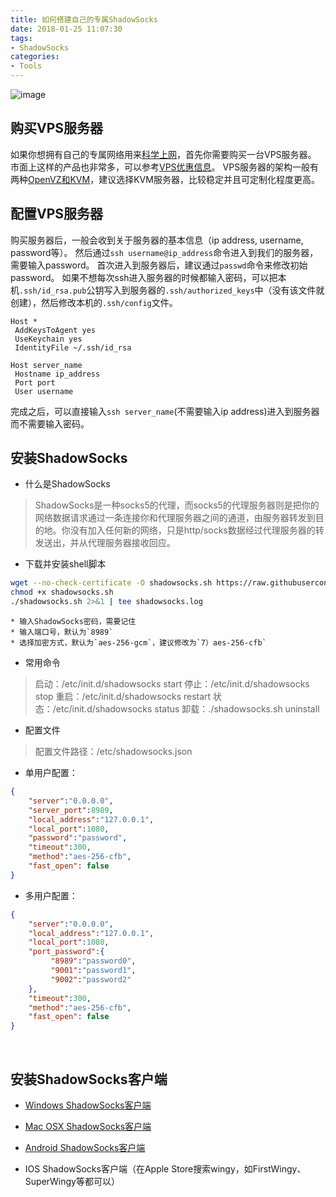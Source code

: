 ```yaml
---
title: 如何搭建自己的专属ShadowSocks
date: 2018-01-25 11:07:30
tags:
- ShadowSocks
categories:
- Tools
---
```



![image](/img/2018-01-25-shadowsocks.png)
## 购买VPS服务器
如果你想拥有自己的专属网络用来[科学上网](http://ju.outofmemory.cn/entry/108589)，首先你需要购买一台VPS服务器。
市面上这样的产品也非常多，可以参考[VPS优惠信息](http://www.zrblog.net/category/vps-2/offers)。
VPS服务器的架构一般有两种[OpenVZ和KVM](https://clientarea.ramnode.com/knowledgebase.php?action=displayarticle&id=52)，建议选择KVM服务器，比较稳定并且可定制化程度更高。
<!-- more -->

## 配置VPS服务器
购买服务器后，一般会收到关于服务器的基本信息（ip address, username, password等）。
然后通过`ssh username@ip_address`命令进入到我们的服务器，需要输入password。
首次进入到服务器后，建议通过`passwd`命令来修改初始password。
如果不想每次ssh进入服务器的时候都输入密码，可以把本机`.ssh/id_rsa.pub`公钥写入到服务器的`.ssh/authorized_keys`中（没有该文件就创建），然后修改本机的`.ssh/config`文件。
```text
Host *
 AddKeysToAgent yes
 UseKeychain yes
 IdentityFile ~/.ssh/id_rsa

Host server_name
 Hostname ip_address
 Port port
 User username
```
完成之后，可以直接输入`ssh server_name`(不需要输入ip address)进入到服务器而不需要输入密码。
<br>

## 安装ShadowSocks
* 什么是ShadowSocks
> ShadowSocks是一种socks5的代理，而socks5的代理服务器则是把你的网络数据请求通过一条连接你和代理服务器之间的通道，由服务器转发到目的地。你没有加入任何新的网络，只是http/socks数据经过代理服务器的转发送出，并从代理服务器接收回应。

* 下载并安装shell脚本
```bash
wget --no-check-certificate -O shadowsocks.sh https://raw.githubusercontent.com/teddysun/shadowsocks_install/master/shadowsocks.sh
chmod +x shadowsocks.sh
./shadowsocks.sh 2>&1 | tee shadowsocks.log
```
    * 输入ShadowSocks密码，需要记住
    * 输入端口号，默认为`8989`
    * 选择加密方式，默认为`aes-256-gcm`，建议修改为`7）aes-256-cfb`

* 常用命令
> 启动：/etc/init.d/shadowsocks start
  停止：/etc/init.d/shadowsocks stop
  重启：/etc/init.d/shadowsocks restart
  状态：/etc/init.d/shadowsocks status
  卸载：./shadowsocks.sh uninstall
  
* 配置文件
> 配置文件路径：/etc/shadowsocks.json

* 单用户配置：
```json
{
    "server":"0.0.0.0",
    "server_port":8989,
    "local_address":"127.0.0.1",
    "local_port":1080,
    "password":"password",
    "timeout":300,
    "method":"aes-256-cfb",
    "fast_open": false
}
```

* 多用户配置：
```json
{
    "server":"0.0.0.0",
    "local_address":"127.0.0.1",
    "local_port":1080,
    "port_password":{
         "8989":"password0",
         "9001":"password1",
         "9002":"password2"
    },
    "timeout":300,
    "method":"aes-256-cfb",
    "fast_open": false
}
```
<br>

## 安装ShadowSocks客户端
* [Windows ShadowSocks客户端](https://github.com/shadowsocks/shadowsocks-windows/releases)

* [Mac OSX ShadowSocks客户端](https://github.com/shadowsocks/ShadowsocksX-NG/releases)

* [Android ShadowSocks客户端](https://github.com/shadowsocks/shadowsocks-android/releases)

* IOS ShadowSocks客户端（在Apple Store搜索wingy，如FirstWingy、SuperWingy等都可以）
